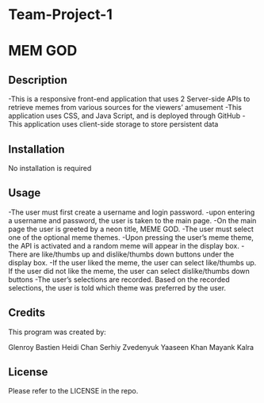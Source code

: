 # Team-Project-1

# MEM GOD

## Description

-This is a responsive front-end application that uses 2 Server-side APIs to retrieve memes from various sources for the viewers’ amusement
-This application uses CSS, and Java Script, and is deployed through GitHub
-This application uses client-side storage to store persistent data

## Installation

No installation is required

## Usage

-The user must first create a username and login password.
-upon entering a username and password, the user is taken to the main page.
-On the main page the user is greeted by a neon title, MEME GOD.
-The user must select one of the optional meme themes.
-Upon pressing the user’s meme theme, the API is activated and a random meme will appear in the display box.
-There are like/thumbs up and dislike/thumbs down buttons under the display box.
-If the user liked the meme, the user can select like/thumbs up. If the user did not like the meme, the user can select dislike/thumbs down buttons
-The user’s selections are recorded. Based on the recorded selections, the user is told which theme was preferred by the user.

## Credits

This program was created by:

Glenroy Bastien
Heidi Chan
Serhiy Zvedenyuk
Yaaseen Khan
Mayank Kalra

## License

Please refer to the LICENSE in the repo.

